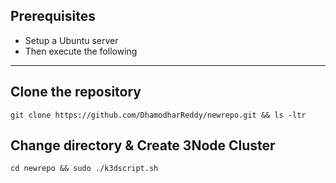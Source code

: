 ## **Prerequisites**
<!-- UL -->
* Setup a Ubuntu server
* Then execute the following
---
## **Clone the repository**
```
git clone https://github.com/DhamodharReddy/newrepo.git && ls -ltr
```
## **Change directory & Create 3Node Cluster**
```
cd newrepo && sudo ./k3dscript.sh
```
